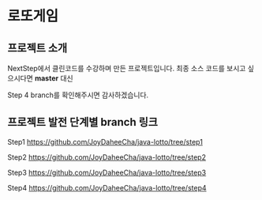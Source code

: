 # 로또게임

## 프로젝트 소개
NextStep에서 클린코드를 수강하며 만든 프로젝트입니다. 
최종 소스 코드를 보시고 싶으시다면 **master** 대신 

Step 4 branch를 확인해주시면 감사하겠습니다.

## 프로젝트 발전 단계별 branch 링크 

Step1 
https://github.com/JoyDaheeCha/java-lotto/tree/step1

Step2
https://github.com/JoyDaheeCha/java-lotto/tree/step2

Step3
https://github.com/JoyDaheeCha/java-lotto/tree/step3

Step4
https://github.com/JoyDaheeCha/java-lotto/tree/step4
